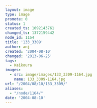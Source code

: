 ```yaml
---
layout: image
type: image
promote: 0
status: 1
created_ts: 1092143761
changed_ts: 1372159442
node_id: 1164
title: '133_3309'
author: anj
created: '2004-08-10'
changed: '2013-06-25'
tags:
  - Kaikoura
images:
  - src: image/images/133_3309-1164.jpg
    name: 133_3309-1164.jpg
url: "/2004/08/10/133_3309/"
aliases:
  - "/node/1164/"
date: '2004-08-10'
---
```


